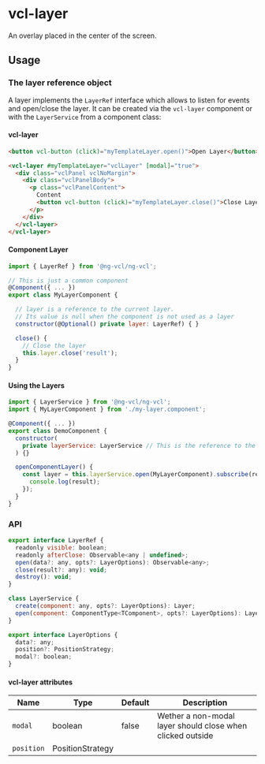# vcl-layer

An overlay placed in the center of the screen.

## Usage

### The layer reference object

A layer implements the `LayerRef` interface which allows to listen for events and open/close the layer.
It can be created via the `vcl-layer` component or with the `LayerService` from a component class:

#### vcl-layer

```html
<button vcl-button (click)="myTemplateLayer.open()">Open Layer</button>

<vcl-layer #myTemplateLayer="vclLayer" [modal]="true">
  <div class="vclPanel vclNoMargin">
    <div class="vclPanelBody">
      <p class="vclPanelContent">
        Content
        <button vcl-button (click)="myTemplateLayer.close()">Close Layer</button>
      </p>
    </div>
  </vcl-layer>
</vcl-layer>
```

#### Component Layer

```js
import { LayerRef } from '@ng-vcl/ng-vcl';

// This is just a common component
@Component({ ... })
export class MyLayerComponent {

  // layer is a reference to the current layer.
  // Its value is null when the component is not used as a layer
  constructor(@Optional() private layer: LayerRef) { }

  close() {
    // Close the layer
    this.layer.close('result');
  }
}
```

#### Using the Layers

```js
import { LayerService } from '@ng-vcl/ng-vcl';
import { MyLayerComponent } from './my-layer.component';

@Component({ ... })
export class DemoComponent {
  constructor(
    private layerService: LayerService // This is the reference to the component layer
  ) {}

  openComponentLayer() {
    const layer = this.layerService.open(MyLayerComponent).subscribe(result => {
      console.log(result);
    });
  }
}
```

### API

```js
export interface LayerRef {
  readonly visible: boolean;
  readonly afterClose: Observable<any | undefined>;
  open(data?: any, opts?: LayerOptions): Observable<any>;
  close(result?: any): void;
  destroy(): void;
}

class LayerService {
  create(component: any, opts?: LayerOptions): Layer;
  open(component: ComponentType<TComponent>, opts?: LayerOptions): Layer;
}

export interface LayerOptions {
  data?: any;
  position?: PositionStrategy;
  modal?: boolean;
}

```

#### vcl-layer attributes

| Name                | Type                 | Default  | Description
| ------------        | -----------          | -------- |--------------
| `modal`             | boolean              | false    | Wether a non-modal layer should close when clicked outside
| `position`          | PositionStrategy     |          | 
